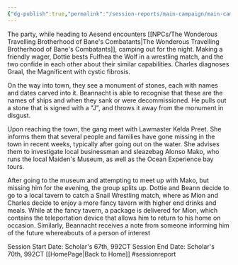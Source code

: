 ```yaml
---
{"dg-publish":true,"permalink":"/session-reports/main-campaign/main-campaign-session-2/"}
---
```



The party, while heading to Aesend encounters [[NPCs/The Wonderous Travelling Brotherhood of Bane's Combatants\|The Wonderous Travelling Brotherhood of Bane's Combatants]], camping out for the night. Making a friendly wager, Dottie bests Fulfhea the Wolf in a wrestling match, and the two confide in each other about their similar capabilities. Charles diagnoses Graal, the Magnificent with cystic fibrosis.

On the way into town, they see a monument of stones, each with names and dates carved into it. Beannacht is able to recognise that these are the names of ships and when they sank or were decommissioned. He pulls out a stone that is signed with a "J", and throws it away from the monument in disgust.

Upon reaching the town, the gang meet with Lawmaster Kelda Preet. She informs them that several people and families have gone missing in the town in recent weeks, typically after going out on the water. She advises them to investigate local businessman and sleazebag Alonso Mako, who runs the local Maiden's Museum, as well as the Ocean Experience bay tours.

After going to the museum and attempting to meet up with Mako, but missing him for the evening, the group splits up. Dottie and Beann decide to go to a local tavern to catch a Snail Wrestling match, where as Mion and Charles decide to enjoy a more fancy tavern with higher end drinks and meals. While at the fancy tavern, a package is delivered for Mion, which contains the teleportation device that allows him to return to his home on occasion. Similarly, Beannacht receives a note from someone informing him of the future whereabouts of a person of interest

Session Start Date: Scholar's 67th, 992CT
Session End Date: Scholar's 70th, 992CT
[[HomePage\|Back to Home]]
#sessionreport 